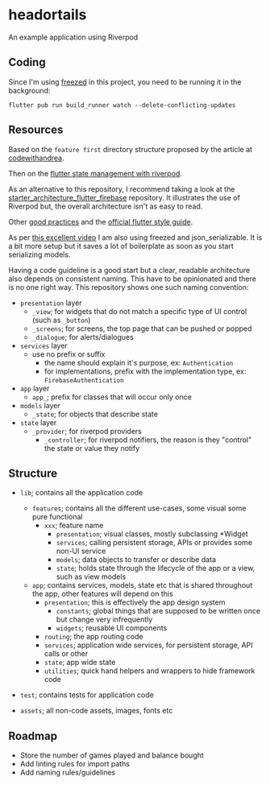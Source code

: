# headortails

An example application using Riverpod

## Coding

Since I'm using [freezed](https://pub.dev/packages/freezed) in this project, you need to be running it in the background:

```shell
flutter pub run build_runner watch --delete-conflicting-updates
```

## Resources

Based on the `feature first` directory structure proposed by the article at [codewithandrea](https://codewithandrea.com/articles/flutter-project-structure).

Then on the [flutter state management with riverpod](https://codewithandrea.com/articles/flutter-state-management-riverpod/).

As an alternative to this repository, I recommend taking a look at the [starter_architecture_flutter_firebase](https://github.com/bizz84/starter_architecture_flutter_firebase) repository. It illustrates the use of Riverpod but, the overall architecture isn't as easy to read.

Other [good practices](https://medium.com/flutter-community/flutter-best-practices-and-tips-7c2782c9ebb5) and the [official flutter style guide](https://github.com/flutter/flutter/wiki/Style-guide-for-Flutter-repo).

As per [this excellent video](https://www.youtube.com/watch?v=vrPk6LB9bjo) I am also using freezed and json_serializable. It is a bit more setup but it saves a lot of boilerplate as soon as you start serializing models.

Having a code guideline is a good start but a clear, readable architecture also depends on consistent naming. This have to be opinionated and there is no one right way. This repository shows one such naming convention:
- `presentation` layer
    - `_view`; for widgets that do not match a specific type of UI control (such as `_button`)
    - `_screens`; for screens, the top page that can be pushed or popped
    - `_dialogue`; for alerts/dialogues 
- `services` layer
    - use no prefix or suffix
        - the name should explain it's purpose, ex: `Authentication`
        - for implementations, prefix with the implementation type, ex: `FirebaseAuthentication`
- `app` layer
    - `app_`; prefix for classes that will occur only once
- `models` layer
    - `_state`; for objects that describe state
- `state` layer
    - `_provider`; for riverpod providers
        - `_controller`; for riverpod notifiers, the reason is they "control" the state or value they notify


## Structure

- `lib`; contains all the application code
    - `features`; contains all the different use-cases, some visual some pure functional
        - `xxx`; feature name
            - `presentation`; visual classes, mostly subclassing *Widget
            - `services`; calling persistent storage, APIs or provides some non-UI service
            - `models`; data objects to transfer or describe data
            - `state`; holds state through the lifecycle of the app or a view, such as view models
    - `app`; contains services, models, state etc that is shared throughout the app, other features will depend on this
        - `presentation`; this is effectively the app design system
            - `constants`; global things that are supposed to be written once but change very infrequently
            - `widgets`; reusable UI components
        - `routing`; the app routing code        
        - `services`; application wide services, for persistent storage, API calls or other
        - `state`; app wide state
        - `utilities`; quick hand helpers and wrappers to hide framework code
          
- `test`; contains tests for application code
- `assets`; all non-code assets, images, fonts etc

## Roadmap

- Store the number of games played and balance bought
- Add linting rules for import paths
- Add naming rules/guidelines